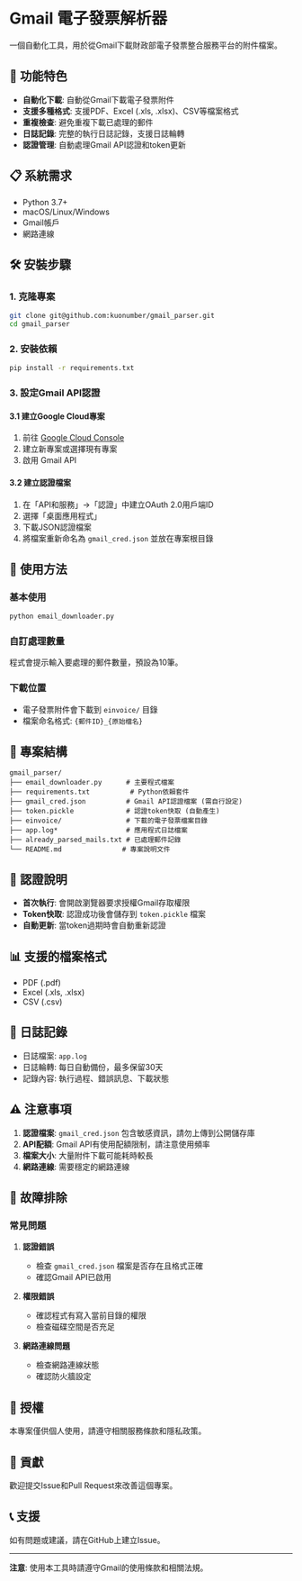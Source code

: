 # Gmail 電子發票解析器

一個自動化工具，用於從Gmail下載財政部電子發票整合服務平台的附件檔案。

## 🚀 功能特色

- **自動化下載**: 自動從Gmail下載電子發票附件
- **支援多種格式**: 支援PDF、Excel (.xls, .xlsx)、CSV等檔案格式
- **重複檢查**: 避免重複下載已處理的郵件
- **日誌記錄**: 完整的執行日誌記錄，支援日誌輪轉
- **認證管理**: 自動處理Gmail API認證和token更新

## 📋 系統需求

- Python 3.7+
- macOS/Linux/Windows
- Gmail帳戶
- 網路連線

## 🛠️ 安裝步驟

### 1. 克隆專案
```bash
git clone git@github.com:kuonumber/gmail_parser.git
cd gmail_parser
```

### 2. 安裝依賴
```bash
pip install -r requirements.txt
```

### 3. 設定Gmail API認證

#### 3.1 建立Google Cloud專案
1. 前往 [Google Cloud Console](https://console.cloud.google.com/)
2. 建立新專案或選擇現有專案
3. 啟用 Gmail API

#### 3.2 建立認證檔案
1. 在「API和服務」→「認證」中建立OAuth 2.0用戶端ID
2. 選擇「桌面應用程式」
3. 下載JSON認證檔案
4. 將檔案重新命名為 `gmail_cred.json` 並放在專案根目錄

## 🔧 使用方法

### 基本使用
```bash
python email_downloader.py
```

### 自訂處理數量
程式會提示輸入要處理的郵件數量，預設為10筆。

### 下載位置
- 電子發票附件會下載到 `einvoice/` 目錄
- 檔案命名格式: `{郵件ID}_{原始檔名}`

## 📁 專案結構

```
gmail_parser/
├── email_downloader.py      # 主要程式檔案
├── requirements.txt          # Python依賴套件
├── gmail_cred.json          # Gmail API認證檔案 (需自行設定)
├── token.pickle             # 認證token快取 (自動產生)
├── einvoice/                # 下載的電子發票檔案目錄
├── app.log*                 # 應用程式日誌檔案
├── already_parsed_mails.txt # 已處理郵件記錄
└── README.md               # 專案說明文件
```

## 🔐 認證說明

- **首次執行**: 會開啟瀏覽器要求授權Gmail存取權限
- **Token快取**: 認證成功後會儲存到 `token.pickle` 檔案
- **自動更新**: 當token過期時會自動重新認證

## 📊 支援的檔案格式

- PDF (.pdf)
- Excel (.xls, .xlsx)
- CSV (.csv)

## 📝 日誌記錄

- 日誌檔案: `app.log`
- 日誌輪轉: 每日自動備份，最多保留30天
- 記錄內容: 執行過程、錯誤訊息、下載狀態

## ⚠️ 注意事項

1. **認證檔案**: `gmail_cred.json` 包含敏感資訊，請勿上傳到公開儲存庫
2. **API配額**: Gmail API有使用配額限制，請注意使用頻率
3. **檔案大小**: 大量附件下載可能耗時較長
4. **網路連線**: 需要穩定的網路連線

## 🐛 故障排除

### 常見問題

1. **認證錯誤**
   - 檢查 `gmail_cred.json` 檔案是否存在且格式正確
   - 確認Gmail API已啟用

2. **權限錯誤**
   - 確認程式有寫入當前目錄的權限
   - 檢查磁碟空間是否充足

3. **網路連線問題**
   - 檢查網路連線狀態
   - 確認防火牆設定

## 📄 授權

本專案僅供個人使用，請遵守相關服務條款和隱私政策。

## 🤝 貢獻

歡迎提交Issue和Pull Request來改善這個專案。

## 📞 支援

如有問題或建議，請在GitHub上建立Issue。

---

**注意**: 使用本工具時請遵守Gmail的使用條款和相關法規。
